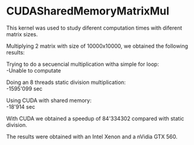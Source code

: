 # CUDASharedMemoryMatrixMul

This kernel was used to study diferent computation times with diferent matrix sizes.

Multiplying 2 matrix with size of 10000x10000, we obtained the following results:

Trying to do a secuencial multiplication witha simple for loop:<br>
  -Unable to computate
  
Doing an 8 threads static division multiplication:<br>
  -1595'099 sec

Using CUDA with shared memory:<br>
  -18'914 sec
  
With CUDA we obtained a speedup of 84'334302 compared with static division.

The results were obtained with an Intel Xenon and a nVidia GTX 560.
